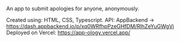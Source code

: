 An app to submit apologies for anyone, anonymously.

Created using: HTML, CSS, Typescript. 
API: AppBackend -> https://dash.appbackend.io/p/xq0WRfhpPzeGHfDM/RlhZeYuGWgVi
Deployed on Vercel: https://app-ology.vercel.app/
